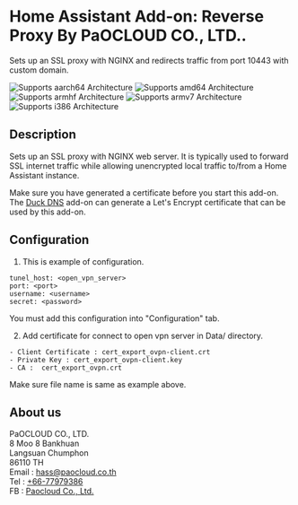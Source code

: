 # Home Assistant Add-on: Reverse Proxy By PaOCLOUD CO., LTD..

Sets up an SSL proxy with NGINX and redirects traffic from port 10443 with custom domain.

![Supports aarch64 Architecture][aarch64-shield] ![Supports amd64 Architecture][amd64-shield] ![Supports armhf Architecture][armhf-shield] ![Supports armv7 Architecture][armv7-shield] ![Supports i386 Architecture][i386-shield]

## Description

Sets up an SSL proxy with NGINX web server. It is typically used to forward SSL internet traffic while allowing unencrypted local traffic to/from a Home Assistant instance.

Make sure you have generated a certificate before you start this add-on. The [Duck DNS](https://github.com/home-assistant/hassio-addons/tree/master/duckdns) add-on can generate a Let's Encrypt certificate that can be used by this add-on.

## Configuration
1. This is example of configuration.
```
tunel_host: <open_vpn_server>
port: <port>
username: <username>
secret: <password>
```
You must add this configuration into "Configuration" tab.

2. Add certificate for connect to open vpn server in Data/ directory.
```
- Client Certificate : cert_export_ovpn-client.crt
- Private Key : cert_export_ovpn-client.key
- CA :  cert_export_ovpn.crt
```
Make sure file name is same as example above.

## About us
PaOCLOUD CO., LTD.<br/>
8 Moo 8 Bankhuan<br/>
Langsuan Chumphon<br/>
86110 TH<br/>
Email : [hass@paocloud.co.th](mailto:hass@paocloud.co.th)<br/>
Tel : [+66-77979386](tel:+66-77979386)<br/>
FB : [Paocloud Co., Ltd.](https://fb.com/paocloudcoltd)<br/>

[aarch64-shield]: https://img.shields.io/badge/aarch64-yes-green.svg
[amd64-shield]: https://img.shields.io/badge/amd64-yes-green.svg
[armhf-shield]: https://img.shields.io/badge/armhf-yes-green.svg
[armv7-shield]: https://img.shields.io/badge/armv7-yes-green.svg
[i386-shield]: https://img.shields.io/badge/i386-yes-green.svg
[discord]: https://discord.gg/c5DvZ4e
